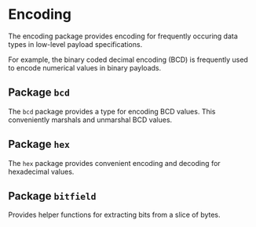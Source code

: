 # Encoding

The encoding package provides encoding for
frequently occuring data types in low-level payload specifications.

For example, the binary coded decimal encoding (BCD) is
frequently used to encode numerical values in binary payloads.

## Package `bcd`

The `bcd` package provides a type for encoding BCD values.
This conveniently marshals and unmarshal BCD values.

## Package `hex`

The `hex` package provides convenient encoding and decoding
for hexadecimal values.

## Package `bitfield`

Provides helper functions for extracting bits from a slice of bytes.
